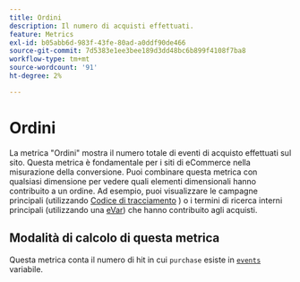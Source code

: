 ```yaml
---
title: Ordini
description: Il numero di acquisti effettuati.
feature: Metrics
exl-id: b05abb6d-983f-43fe-80ad-a0ddf90de466
source-git-commit: 7d5383e1ee3bee189d3dd48bc6b899f4108f7ba8
workflow-type: tm+mt
source-wordcount: '91'
ht-degree: 2%

---
```


# Ordini

La metrica &quot;Ordini&quot; mostra il numero totale di eventi di acquisto effettuati sul sito. Questa metrica è fondamentale per i siti di eCommerce nella misurazione della conversione. Puoi combinare questa metrica con qualsiasi dimensione per vedere quali elementi dimensionali hanno contribuito a un ordine. Ad esempio, puoi visualizzare le campagne principali (utilizzando [Codice di tracciamento](../dimensions/tracking-code.md) ) o i termini di ricerca interni principali (utilizzando una [eVar](../dimensions/evar.md)) che hanno contribuito agli acquisti.

## Modalità di calcolo di questa metrica

Questa metrica conta il numero di hit in cui `purchase` esiste in [`events`](/help/implement/vars/page-vars/events/events-overview.md) variabile.
